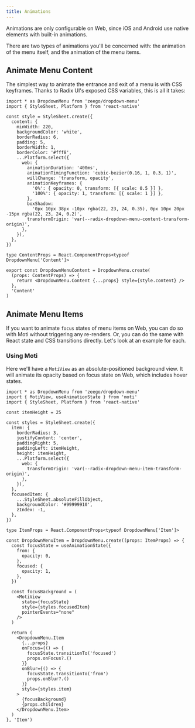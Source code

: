 ```yaml
---
title: Animations
---
```


Animations are only configurable on Web, since iOS and Android use native elements with built-in animations.

There are two types of animations you'll be concerned with: the animation of the menu itself, and the animation of the menu items.

## Animate Menu Content

The simplest way to animate the entrance and exit of a menu is with CSS keyframes. Thanks to Radix UI's exposed CSS variables, this is all it takes:

```tsx twoslash {12-25, 31-36}
import * as DropdownMenu from 'zeego/dropdown-menu'
import { StyleSheet, Platform } from 'react-native'

const style = StyleSheet.create({
  content: {
    minWidth: 220,
    backgroundColor: 'white',
    borderRadius: 6,
    padding: 5,
    borderWidth: 1,
    borderColor: '#fff8',
    ...Platform.select({
      web: {
        animationDuration: '400ms',
        animationTimingFunction: 'cubic-bezier(0.16, 1, 0.3, 1)',
        willChange: 'transform, opacity',
        animationKeyframes: {
          '0%': { opacity: 0, transform: [{ scale: 0.5 }] },
          '100%': { opacity: 1, transform: [{ scale: 1 }] },
        },
        boxShadow:
          '0px 10px 38px -10px rgba(22, 23, 24, 0.35), 0px 10px 20px -15px rgba(22, 23, 24, 0.2)',
        transformOrigin: 'var(--radix-dropdown-menu-content-transform-origin)',
      },
    }),
  },
})

type ContentProps = React.ComponentProps<typeof DropdownMenu['Content']>

export const DropdownMenuContent = DropdownMenu.create(
  (props: ContentProps) => {
    return <DropdownMenu.Content {...props} style={style.content} />
  },
  'Content'
)
```

## Animate Menu Items

If you want to animate `focus` states of menu items on Web, you can do so with Moti without triggering any re-renders. Or, you can do the same with React state and CSS transitions directly. Let's look at an example for each.

### Using Moti

Here we'll have a `MotiView` as an absolute-positioned background view. It will animate its opacity based on focus state on Web, which includes hover states.

```tsx twoslash
import * as DropdownMenu from 'zeego/dropdown-menu'
import { MotiView, useAnimationState } from 'moti'
import { StyleSheet, Platform } from 'react-native'

const itemHeight = 25

const styles = StyleSheet.create({
  item: {
    borderRadius: 3,
    justifyContent: 'center',
    paddingRight: 5,
    paddingLeft: itemHeight,
    height: itemHeight,
    ...Platform.select({
      web: {
        transformOrigin: 'var(--radix-dropdown-menu-item-transform-origin)',
      },
    }),
  },
  focusedItem: {
    ...StyleSheet.absoluteFillObject,
    backgroundColor: '#99999910',
    zIndex: -1,
  },
})

type ItemProps = React.ComponentProps<typeof DropdownMenu['Item']>

const DropdownMenuItem = DropdownMenu.create((props: ItemProps) => {
  const focusState = useAnimationState({
    from: {
      opacity: 0,
    },
    focused: {
      opacity: 1,
    },
  })

  const focusBackground = (
    <MotiView
      state={focusState}
      style={styles.focusedItem}
      pointerEvents="none"
    />
  )

  return (
    <DropdownMenu.Item
      {...props}
      onFocus={() => {
        focusState.transitionTo('focused')
        props.onFocus?.()
      }}
      onBlur={() => {
        focusState.transitionTo('from')
        props.onBlur?.()
      }}
      style={styles.item}
    >
      {focusBackground}
      {props.children}
    </DropdownMenu.Item>
  )
}, 'Item')
```
